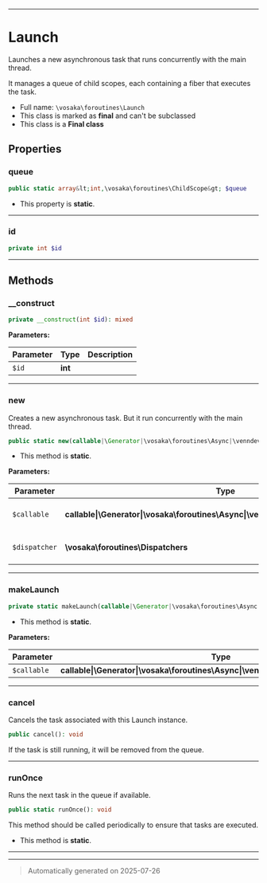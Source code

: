 ***

# Launch

Launches a new asynchronous task that runs concurrently with the main thread.

It manages a queue of child scopes, each containing a fiber that executes the task.

* Full name: `\vosaka\foroutines\Launch`
* This class is marked as **final** and can't be subclassed
* This class is a **Final class**



## Properties


### queue



```php
public static array&lt;int,\vosaka\foroutines\ChildScope&gt; $queue
```



* This property is **static**.


***

### id



```php
private int $id
```






***

## Methods


### __construct



```php
private __construct(int $id): mixed
```








**Parameters:**

| Parameter | Type | Description |
|-----------|------|-------------|
| `$id` | **int** |  |





***

### new

Creates a new asynchronous task. But it run concurrently with the main thread.

```php
public static new(callable|\Generator|\vosaka\foroutines\Async|\venndev\vosaka\core\Result|\Fiber $callable, \vosaka\foroutines\Dispatchers $dispatcher = Dispatchers::DEFAULT): \vosaka\foroutines\Launch
```



* This method is **static**.




**Parameters:**

| Parameter | Type | Description |
|-----------|------|-------------|
| `$callable` | **callable&#124;\Generator&#124;\vosaka\foroutines\Async&#124;\venndev\vosaka\core\Result&#124;\Fiber** | The function or generator to run asynchronously. |
| `$dispatcher` | **\vosaka\foroutines\Dispatchers** | The dispatcher to use for the async task. |





***

### makeLaunch



```php
private static makeLaunch(callable|\Generator|\vosaka\foroutines\Async|\venndev\vosaka\core\Result|\Fiber $callable): \vosaka\foroutines\Launch
```



* This method is **static**.




**Parameters:**

| Parameter | Type | Description |
|-----------|------|-------------|
| `$callable` | **callable&#124;\Generator&#124;\vosaka\foroutines\Async&#124;\venndev\vosaka\core\Result&#124;\Fiber** |  |





***

### cancel

Cancels the task associated with this Launch instance.

```php
public cancel(): void
```

If the task is still running, it will be removed from the queue.










***

### runOnce

Runs the next task in the queue if available.

```php
public static runOnce(): void
```

This method should be called periodically to ensure that tasks are executed.

* This method is **static**.








***


***
> Automatically generated on 2025-07-26
